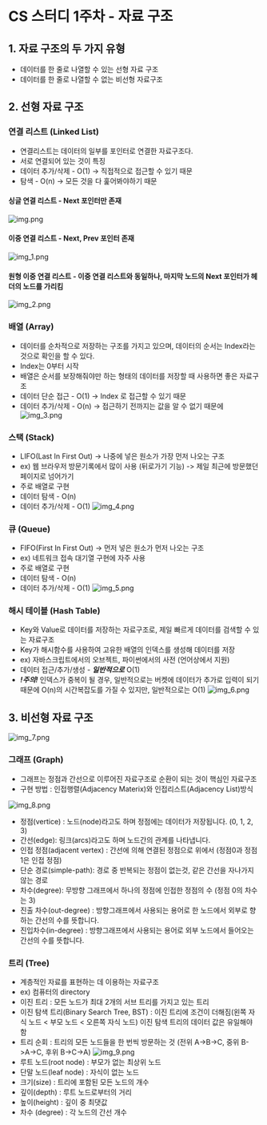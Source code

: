 # **CS 스터디 1주차 - 자료 구조**



## 1. 자료 구조의 두 가지 유형
- 데이터를 한 줄로 나열할 수 있는 선형 자료 구조
- 데이터를 한 줄로 나열할 수 없는 비선형 자료구조

## 2. 선형 자료 구조
### 연결 리스트 (Linked List)
- 연결리스트는 데이터의 일부를 포인터로 연결한 자료구조다.
- 서로 연결되어 있는 것이 특징
- 데이터 추가/삭제 - O(1) -> 직접적으로 접근할 수 있기 때문
- 탐색 - O(n) -> 모든 것을 다 훑어봐야하기 때문
#### 싱글 연결 리스트 - Next 포인터만 존재
![img.png](img.png)

#### 이중 연결 리스트 - Next, Prev 포인터 존재
![img_1.png](img_1.png)

#### 원형 이중 연결 리스트 - 이중 연결 리스트와 동일하나, 마지막 노드의 Next 포인터가 헤더의 노드를 가리킴
![img_2.png](img_2.png)


### 배열 (Array)
- 데이터를 순차적으로 저장하는 구조를 가지고 있으며, 데이터의 순서는 Index라는 것으로 확인을 할 수 있다.
- Index는 0부터 시작
- 배열은 순서를 보장해줘야만 하는 형태의 데이터를 저장할 때 사용하면 좋은 자료구조
- 데이터 단순 접근 - O(1) -> Index 로 접근할 수 있기 때문
- 데이터 추가/삭제 - O(n) -> 접근하기 전까지는 값을 알 수 없기 때문에
![img_3.png](img_3.png)
  
  
### 스택 (Stack)
- LIFO(Last In First Out) -> 나중에 넣은 원소가 가장 먼저 나오는 구조
- ex) 웹 브라우저 방문기록에서 많이 사용 (뒤로가기 기능) -> 제일 최근에 방문했던 페이지로 넘어가기
- 주로 배열로 구현
- 데이터 탐색 - O(n)
- 데이터 추가/삭제 - O(1)
![img_4.png](img_4.png)
  

### 큐 (Queue)
- FIFO(First In First Out) -> 먼저 넣은 원소가 먼저 나오는 구조
- ex) 네트워크 접속 대기열 구현에 자주 사용
- 주로 배열로 구현
- 데이터 탐색 - O(n)
- 데이터 추가/삭제 - O(1)
![img_5.png](img_5.png)
  

### 해시 테이블 (Hash Table)
- Key와 Value로 데이터를 저장하는 자료구조로, 제일 빠르게 데이터를 검색할 수 있는 자료구조
- Key가 해시함수를 사용하여 고유한 배열의 인덱스를 생성해 데이터를 저장
- ex) 자바스크립트에서의 오브젝트, 파이썬에서의 사전 (언어상에서 지원)
- 데이터 접근/추가/생성 - _**일반적으로**_ O(1)
- **_!주의!_** 인덱스가 중복이 될 경우, 일반적으로는 버켓에 데이터가 추가로 입력이 되기 때문에 O(n)의 시간복잡도를 가질 수 있지만, 일반적으로는 O(1)
![img_6.png](img_6.png)
  

## 3. 비선형 자료 구조
![img_7.png](img_7.png)
  

### 그래프 (Graph)
- 그래프는 정점과 간선으로 이루어진 자료구조로 순환이 되는 것이 핵심인 자료구조
- 구현 방법 : 인접행렬(Adjacency Materix)와 인접리스트(Adjacency List)방식

![img_8.png](img_8.png)
- 정점(vertice) : 노드(node)라고도 하며 정점에는 데이터가 저장됩니다. (0, 1, 2, 3)
- 간선(edge): 링크(arcs)라고도 하며 노드간의 관계를 나타냅니다.
- 인접 정점(adjacent vertex) : 간선에 의해 연결된 정점으로 위에서 (정점0과 정점1은 인접 정점)
- 단순 경로(simple-path): 경로 중 반복되는 정점이 없는것, 같은 간선을 자나가지 않는 경로
- 차수(degree): 무방향 그래프에서 하나의 정점에 인접한 정점의 수 (정점 0의 차수는 3)
- 진출 차수(out-degree) : 방향그래프에서 사용되는 용어로 한 노드에서 외부로 향하는 간선의 수를 뜻합니다.
- 진입차수(in-degree) : 방향그래프에서 사용되는 용어로 외부 노드에서 들어오는 간선의 수를 뜻합니다.
 

### 트리 (Tree)
- 계층적인 자료를 표현하는 데 이용하는 자료구조
- ex) 컴퓨터의 directory
- 이진 트리 : 모든 노드가 최대 2개의 서브 트리를 가지고 있는 트리
- 이진 탐색 트리(Binary Search Tree, BST) : 이진 트리에 조건이 더해짐(왼쪽 자식 노드 < 부모 노드 < 오른쪽 자식 노드)
  이진 탐색 트리의 데이터 값은 유일해야 함
- 트리 순회 : 트리의 모든 노드들을 한 번씩 방문하는 것 (전위 A->B->C, 중위 B->A->C, 후위 B->C->A)
![img_9.png](img_9.png)
- 루트 노드(root node) : 부모가 없는 최상위 노드
- 단말 노드(leaf node) : 자식이 없는 노드
- 크기(size) : 트리에 포함된 모든 노드의 개수
- 깊이(depth) : 루트 노드로부터의 거리
- 높이(height) : 깊이 중 최댓값
- 차수 (degree) : 각 노드의 간선 개수